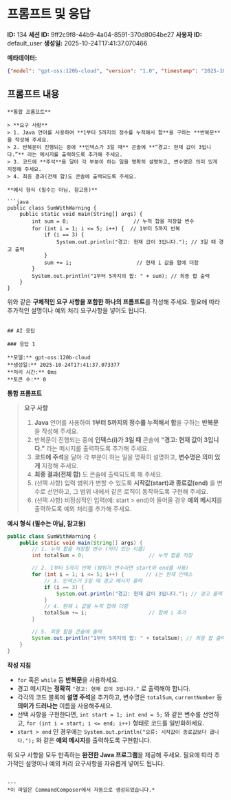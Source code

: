 # 프롬프트 및 응답

**ID:** 134
**세션 ID:** 9ff2c9f8-44b9-4a04-8591-370d8064be27
**사용자 ID:** default_user
**생성일:** 2025-10-24T17:41:37.070466

**메타데이터:**
```json
{"model": "gpt-oss:120b-cloud", "version": "1.0", "timestamp": "2025-10-24T17:41:37.069869900"}
```

## 프롬프트 내용

```
**통합 프롬프트**

> **요구 사항**  
> 1. Java 언어를 사용하여 **1부터 5까지의 정수를 누적해서 합**을 구하는 **반복문**을 작성해 주세요.  
> 2. 반복문이 진행되는 중에 **인덱스가 3일 때** 콘솔에 **“경고: 현재 값이 3입니다.”** 라는 메시지를 출력하도록 추가해 주세요.  
> 3. 코드에 **주석**을 달아 각 부분이 하는 일을 명확히 설명하고, 변수명은 의미 있게 지정해 주세요.  
> 4. 최종 결과(전체 합)도 콘솔에 출력되도록 주세요.  

**예시 형식 (필수는 아님, 참고용)**  

```java
public class SumWithWarning {
    public static void main(String[] args) {
        int sum = 0;                     // 누적 합을 저장할 변수
        for (int i = 1; i <= 5; i++) {  // 1부터 5까지 반복
            if (i == 3) {
                System.out.println("경고: 현재 값이 3입니다."); // 3일 때 경고 출력
            }
            sum += i;                     // 현재 i 값을 합에 더함
        }
        System.out.println("1부터 5까지의 합: " + sum); // 최종 합 출력
    }
}
```

위와 같은 **구체적인 요구 사항을 포함한 하나의 프롬프트**를 작성해 주세요. 필요에 따라 추가적인 설명이나 예외 처리 요구사항을 넣어도 됩니다.
```

## AI 응답

### 응답 1

**모델:** gpt-oss:120b-cloud
**생성일:** 2025-10-24T17:41:37.073377
**처리 시간:** 0ms
**토큰 수:** 0

```
**통합 프롬프트**

> **요구 사항**  
> 1. **Java** 언어를 사용하여 **1부터 5까지의 정수를 누적해서 합**을 구하는 **반복문**을 작성해 주세요.  
> 2. 반복문이 진행되는 중에 **인덱스(i)가 3일 때** 콘솔에 **“경고: 현재 값이 3입니다.”** 라는 메시지를 출력하도록 추가해 주세요.  
> 3. **코드에 주석**을 달아 각 부분이 하는 일을 명확히 설명하고, **변수명은 의미 있게** 지정해 주세요.  
> 4. **최종 결과(전체 합)** 도 콘솔에 출력되도록 해 주세요.  
> 5. (선택 사항) 입력 범위가 변할 수 있도록 **시작값(start)과 종료값(end)** 을 변수로 선언하고, 그 범위 내에서 같은 로직이 동작하도록 구현해 주세요.  
> 6. (선택 사항) 비정상적인 입력(예: start > end)이 들어올 경우 **예외 메시지**를 출력하도록 예외 처리를 추가해 주세요.  

**예시 형식 (필수는 아님, 참고용)**  

```java
public class SumWithWarning {
    public static void main(String[] args) {
        // 1. 누적 합을 저장할 변수 (의미 있는 이름)
        int totalSum = 0;                     // 누적 합을 저장

        // 2. 1부터 5까지 반복 (범위가 변수라면 start와 end를 사용)
        for (int i = 1; i <= 5; i++) {       // i는 현재 인덱스
            // 3. 인덱스가 3일 때 경고 메시지 출력
            if (i == 3) {
                System.out.println("경고: 현재 값이 3입니다."); // 경고 출력
            }
            // 4. 현재 i 값을 누적 합에 더함
            totalSum += i;                    // 합에 i 추가
        }

        // 5. 최종 합을 콘솔에 출력
        System.out.println("1부터 5까지의 합: " + totalSum); // 최종 합 출력
    }
}
```

**작성 지침**  
- `for` 혹은 `while` 등 **반복문**을 사용하세요.  
- 경고 메시지는 **정확히** `"경고: 현재 값이 3입니다."` 로 출력해야 합니다.  
- 각각의 코드 블록에 **설명 주석**을 추가하고, 변수명은 `totalSum`, `currentNumber` 등 **의미가 드러나는** 이름을 사용해주세요.  
- 선택 사항을 구현한다면, `int start = 1; int end = 5;` 와 같은 변수를 선언하고, `for (int i = start; i <= end; i++)` 형태로 코드를 일반화하세요.  
- `start > end` 인 경우에는 `System.out.println("오류: 시작값이 종료값보다 큽니다.");` 와 같은 **예외 메시지**를 출력하도록 구현합니다.  

위 요구 사항을 모두 만족하는 **완전한 Java 프로그램**을 제공해 주세요. 필요에 따라 추가적인 설명이나 예외 처리 요구사항을 자유롭게 넣어도 됩니다.
```

---
*이 파일은 CommandComposer에서 자동으로 생성되었습니다.*